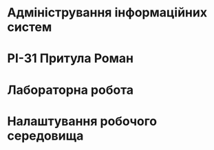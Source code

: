 # Адміністрування інформаційних систем
# РІ-31 Притула Роман
# Лабораторна робота 
# Налаштування робочого середовища